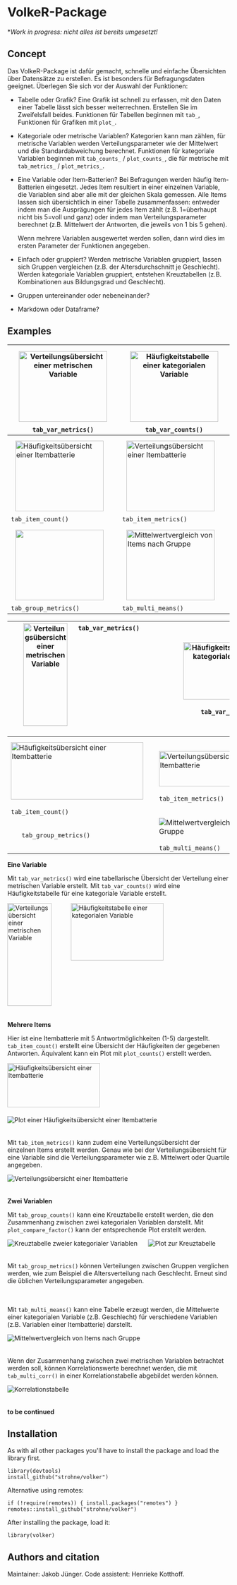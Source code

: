 # VolkeR-Package

**Work in progress: nicht alles ist bereits umgesetzt!*

## Concept

Das VolkeR-Package ist dafür gemacht, schnelle und einfache Übersichten über Datensätze zu erstellen. 
Es ist besonders für Befragungsdaten geeignet. Überlegen Sie sich vor der Auswahl der Funktionen:

- Tabelle oder Grafik? 
  Eine Grafik ist schnell zu erfassen, mit den Daten einer Tabelle lässt sich besser weiterrechnen. Erstellen Sie im Zweifelsfall beides.
  Funktionen für Tabellen beginnen mit `tab_`, Funktionen für Grafiken mit `plot_`.
  
- Kategoriale oder metrische Variablen? 
  Kategorien kann man zählen, für metrische Variablen werden Verteilungsparameter wie der Mittelwert und die Standardabweichung berechnet.
  Funktionen für kategoriale Variablen beginnen mit `tab_counts_` / `plot_counts_`, die für metrische mit `tab_metrics_` / `plot_metrics_`.
  
- Eine Variable oder Item-Batterien? 
  Bei Befragungen werden häufig Item-Batterien eingesetzt. Jedes Item resultiert in einer einzelnen Variable, die Variablen sind aber alle mit der gleichen Skala gemessen.
  Alle Items lassen sich übersichtlich in einer Tabelle zusammenfassen: entweder indem man die Ausprägungen für jedes Item zählt (z.B. 1=überhaupt nicht bis 5=voll und ganz) 
  oder indem man Verteilungsparameter berechnet (z.B. Mittelwert der Antworten, die jeweils von 1 bis 5 gehen).
  
  Wenn mehrere Variablen ausgewertet werden sollen, dann wird dies im ersten Parameter der Funktionen angegeben.
  
- Einfach oder gruppiert?
  Werden metrische Variablen gruppiert, lassen sich Gruppen vergleichen (z.B. der Altersdurchschnitt je Geschlecht).
  Werden kategoriale Variablen gruppiert, entstehen Kreuztabellen (z.B. Kombinationen aus Bildungsgrad und Geschlecht).

- Gruppen untereinander oder nebeneinander?

- Markdown oder Dataframe?


## Examples


| <img src="plots/tab_var_metrics.png" alt="Verteilungsübersicht einer metrischen Variable" title="Verteilungsübersicht" width="200" height="160" style="margin: 10px;"> `tab_var_metrics()` | <img src="plots/tab_var_counts.png" alt="Häufigkeitstabelle einer kategorialen Variable" title="Häufigkeitstabelle" width="200" height="160" style="margin: 10px;"> `tab_var_counts()` |
|-----------------------------|-----------------------------|
| <img src="plots/tab_item_counts.png" alt="Häufigkeitsübersicht einer Itembatterie" title="Häufigkeitstabelle Items" width="200" height="160" style="margin: 10px;"> `tab_item_count()` | <img src="plots/tab_item_metrics.png" alt="Verteilungsübersicht einer Itembatterie" title="Verteilungsübersicht Itembatterie" width="200" height="160" style="margin: 10px;"> `tab_item_metrics()` |
| <img src="plots/tab_group_metrics.png" alt="" title="Verteilungsübersicht Gruppenvergleich" width="200" height="160" style="margin: 10px;"> `tab_group_metrics()` | <img src="plots/tab_multi_means.png" alt="Mittelwertvergleich von Items nach Gruppe" title="Mittelwertvergleich" width="200" height="160" style="margin: 10px;"> `tab_multi_means()` |



|  <img src="plots/tab_var_metrics.png" alt="Verteilungsübersicht einer metrischen Variable" title="Verteilungsübersicht" width="100" height="233" style="margin-right: 20px; margin-bottom: 20px; vertical-align: top;"> `tab_var_metrics()` | <img src="plots/tab_var_counts.png" alt="Häufigkeitstabelle einer kategorialen Variable" title="Häufigkeitstabelle" width="210" height="130" style="margin-left: px; margin-bottom: 20px; vertical-align: top;"> `tab_var_counts()` |
|-----------------------------|-----------------------------|
| <img src="plots/tab_item_counts.png" alt="Häufigkeitsübersicht einer Itembatterie" title="Häufigkeitstabelle Items" width="300" height="130" style="margin-right: 20px; margin-top: 10px; margin-bottom: 20px; vertical-align: top;"> `tab_item_count()` | <img src="plots/tab_item_metrics.png" alt="Verteilungsübersicht einer Itembatterie" title="Verteilungsübersicht Itembatterie" width="300" height="80" style="margin-right: 20px; margin-bottom: 20px; vertical-align: top;"> `tab_item_metrics()` |
| <img src="plots/tab_group_metrics.png" alt="" title="Verteilungsübersicht Gruppenvergleich" width="" height="" style="margin-right: 20px; margin-bottom: 20px; vertical-align: top;"> `tab_group_metrics()` | <img src="plots/tab_multi_means.png" alt="Mittelwertvergleich von Items nach Gruppe" title="Mittelwertvergleich" width="" height="" style="margin-right: 20px; margin-bottom: 20px; vertical-align: top;"> `tab_multi_means()`|

**Eine Variable**

Mit `tab_var_metrics()` wird eine tabellarische Übersicht der Verteilung einer metrischen Variable erstellt. 
Mit `tab_var_counts()` wird eine Häufigkeitstabelle für eine kategoriale Variable erstellt. 

<img src="plots/tab_var_metrics.png" alt="Verteilungsübersicht einer metrischen Variable" title="Verteilungsübersicht" width="100" height="233" style="margin-right: 20px; margin-bottom: 20px; vertical-align: top;"> <img src="plots/tab_var_counts.png" alt="Häufigkeitstabelle einer kategorialen Variable" title="Häufigkeitstabelle" width="210" height="130" style="margin-left: 20px; margin-bottom: 20px; vertical-align: top;"> 

**Mehrere Items** 

Hier ist eine Itembatterie mit 5 Antwortmöglichkeiten (1-5) dargestellt. `tab_item_count()` erstellt eine Übersicht der Häufigkeiten der gegebenen Antworten. Äquivalent kann ein Plot mit `plot_counts()` erstellt werden. 

<img src="plots/tab_item_counts.png" alt="Häufigkeitsübersicht einer Itembatterie" title="Häufigkeitstabelle Items" width="210" height="100" style="margin-right: 20px; margin-bottom: 20px; vertical-align: top;"> 
<img src="plots/plot_counts.png" alt="Plot einer Häufigkeitsübersicht einer Itembatterie" title="Plot Häufigkeit von Items" width="" height="" style="margin-right: 20px; margin-bottom: 20px; vertical-align: top;">

Mit `tab_item_metrics()` kann zudem eine Verteilungsübersicht der einzelnen Items erstellt werden. Genau wie bei der Verteilungsübersicht für eine Variable sind die Verteilungsparameter wie z.B. Mittelwert oder Quartile angegeben. 

<img src="plots/tab_item_metrics.png" alt="Verteilungsübersicht einer Itembatterie" title="Verteilungsübersicht Itembatterie" width="" height="" style="margin-right: 20px; margin-bottom: 20px; vertical-align: top;">

**Zwei Variablen** 

Mit `tab_group_counts()` kann eine Kreuztabelle erstellt werden, die den Zusammenhang zwischen zwei kategorialen Variablen darstellt. Mit `plot_compare_factor()` kann der entsprechende Plot erstellt werden.

<img src="plots/tab_group_counts.png" alt="Kreuztabelle zweier kategorialer Variablen" title="Kreuztabelle" width="" height="" style="margin-right: 20px; margin-bottom: 20px; vertical-align: top;">
<img src="plots/plot_compare_factor.png" alt="Plot zur Kreuztabelle" title="Plot zur Kreuztabelle" width="" height="" style="margin-right: 20px; margin-bottom: 20px; vertical-align: top;">

Mit `tab_group_metrics()` können Verteilungen zwischen Gruppen verglichen werden, wie zum Beispiel die Altersverteilung nach Geschlecht. Erneut sind die üblichen Verteilungsparameter angegeben.

<img src="plots/tab_group_metrics.png" alt="" title="Verteilungsübersicht Gruppenvergleich" width="" height="" style="margin-right: 20px; margin-bottom: 20px; vertical-align: top;">

Mit `tab_multi_means()` kann eine Tabelle erzeugt werden, die Mittelwerte einer kategorialen Variable (z.B. Geschlecht) für verschiedene Variablen (z.B. Variablen einer Itembatterie) darstellt. 

<img src="plots/tab_multi_means.png" alt="Mittelwertvergleich von Items nach Gruppe" title="Mittelwertvergleich" width="" height="" style="margin-right: 20px; margin-bottom: 20px; vertical-align: top;">

Wenn der Zusammenhang zwischen zwei metrischen Variablen betrachtet werden soll, können Korrelationswerte berechnet werden, die mit `tab_multi_corr()` in einer Korrelationstabelle abgebildet werden können. 

<img src="plots/tab_multi_corr.png" alt="Korrelationstabelle" title="Korrelationstabelle" width="" height="" style="margin-right: 20px; margin-bottom: 20px; vertical-align: top;">

**to be continued** 

## Installation
As with all other packages you'll have to install the package and load the library first.

```
library(devtools)
install_github("strohne/volker")
```

Alternative using remotes:
```
if (!require(remotes)) { install.packages("remotes") }
remotes::install_github("strohne/volker")
```

After installing the package, load it:
```
library(volker)
```
  
  
## Authors and citation

Maintainer: Jakob Jünger. 
Code assistent: Henrieke Kotthoff.
